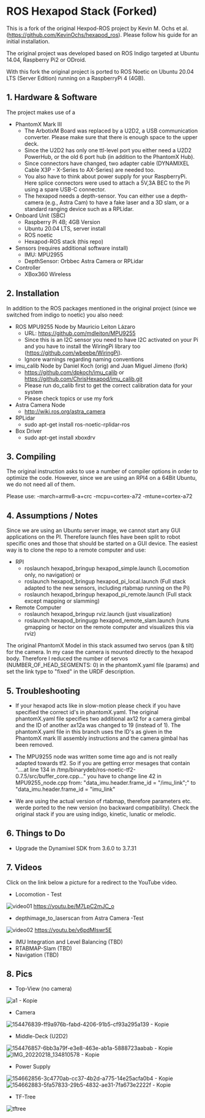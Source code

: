 # ROS Hexapod Stack (Forked)


This is a fork of the original Hexpod-ROS project by Kevin M. Ochs et al. (https://github.com/KevinOchs/hexapod_ros). Please follow his guide for an initial installation.

The original project was developed based on ROS Indigo targeted at Ubuntu 14.04, Raspberry Pi2 or ODroid.

With this fork the original project is ported to ROS Noetic on Ubuntu 20.04 LTS (Server Edition) running on a RaspberryPi 4 (4GB).  


## 1. Hardware & Software

The project makes use of a 

* PhantomX Mark III
  * The ArbotixM Board was replaced by a U2D2, a USB communication converter. Please make sure that there is enough space to the upper deck.  
  * Since the U2D2 has only one ttl-level port you either need a U2D2 PowerHub, or the old 6 port hub (in addition to the PhantomX Hub).
  * Since connectors have changed, two adapter cable (DYNAMIXEL Cable X3P -  X-Series to AX-Series) are needed too.
  * You also have to think about power supply for your RaspberryPi. Here splice connectors were used to attach a 5V,3A BEC to the Pi using a spare USB-C connector.
  * The hexapod needs a depth-sensor. You can either use a depth-camera (e.g., Astra Cam) to have a fake laser and a 3D slam, or a standard ranging device such as a RPLidar.
* Onboard Unit (SBC)
  * Raspberry Pi 4B; 4GB Version
  * Ubuntu 20.04 LTS, server install
  * ROS noetic
  * Hexapod-ROS stack (this repo)  
* Sensors (requires additional software install)
  * IMU: MPU2955
  * DepthSensor: Orbbec Astra Camera or RPLidar
* Controller
  * XBox360 Wireless

## 2. Installation

In addition to the ROS packages mentioned in the original project (since we switched from  indigo to noetic) you also need:

* ROS MPU9255 Node by Mauricio Leiton Lázaro
  *  URL: https://github.com/mdleiton/MPU9255
  *  Since this is an I2C sensor you need to have I2C activated on your Pi and you have to install the WiringPi library too (https://github.com/wbeebe/WiringPi).
  *  Ignore warnings regarding naming conventions
* imu_calib Node by Daniel Koch (orig) and Juan Miguel Jimeno (fork)
  * https://github.com/dpkoch/imu_calib or https://github.com/ChrisHexapod/imu_calib.git
  * Please run do_calib first to get the correct calibration data for your system
  * Please check topics or use my fork
* Astra Camera Node
  * http://wiki.ros.org/astra_camera  
* RPLidar
  * sudo apt-get install ros-noetic-rplidar-ros
* Box Driver
  * sudo apt-get install xboxdrv  
  

## 3. Compiling

The original instruction asks to use a number of compiler options in order to optimize the code. However, since we are using an RPI4 on a 64Bit Ubuntu, we do not need all of them.

Please use: -march=armv8-a+crc -mcpu=cortex-a72 -mtune=cortex-a72

## 4. Assumptions / Notes

Since we are using an Ubuntu server image, we cannot start any GUI applications on the PI. Therefore launch files have been split to robot specific ones and those that should be started on a GUI device. The easiest way is to clone the repo to a remote computer and use:

* RPI
  * roslaunch hexapod_bringup hexapod_simple.launch (Locomotion only, no navigation) or
  * roslaunch hexapod_bringup hexapod_pi_local.launch (Full stack adapted to the new sensors, including rtabmap running on the Pi)
  * roslaunch hexapod_bringup hexapod_pi_remote.launch (Full stack except mapping or slamming)
* Remote Computer
  * roslaunch hexapod_bringup rviz.launch (just visualization)
  * roslaunch hexapod_bringugp hexapod_remote_slam.launch (runs gmapping or hector on the remote computer and visualizes this via rviz)

The original PhantomX Model in this stack assumed two servos (pan & tilt) for the camera. In my case the camera is mounted directly to the hexapod body. Therefore I reduced the number of servos (NUMBER_OF_HEAD_SEGMENTS: 0) in the phantomX.yaml file (params) and set the link type to "fixed" in the URDF description.

## 5. Troubleshooting

* If your hexapod acts like in slow-motion please check if you have specified the correct id's in phantomX.yaml. The original phantomX.yaml file specifies two additional ax12 for a camera gimbal and the ID of another ax12a was changed to 19 (instead of 1). The phantomX.yaml file in this branch uses the ID's as given in the PhantomX mark III assembly instructions and the camera gimbal has been removed.

* The MPU9255 node was written some time ago and is not really adapted towards tf2. So if you are getting error mesages that contain "....at line 134 in /tmp/binarydeb/ros-noetic-tf2-0.7.5/src/buffer_core.cpp..." you have to change line 42 in MPU9255_node.cpp from: "data_imu.header.frame_id = "/imu_link";" to "data_imu.header.frame_id = "imu_link"
* We are using the actual version of rtabmap, therefore parameters etc. werde ported to the new version (no backward compatibility). Check the original stack if you are using indigo, kinetic, lunatic or melodic.

## 6. Things to Do

* Upgrade the Dynamixel SDK from 3.6.0 to 3.7.31

## 7. Videos
Click on the link below a picture for a redirect to the YouTube video.

* Locomotion - Test

![video01](https://user-images.githubusercontent.com/97293339/155123447-d0506832-d7cc-46bb-bfd8-43f812c35e7e.jpg)
https://youtu.be/M7LpC2mJC_o

* depthimage_to_laserscan from Astra Camera -Test

![video02](https://user-images.githubusercontent.com/97293339/155158277-90744553-d100-436f-af2b-b64d3d6ae9a5.jpg)
https://youtu.be/v6pdMIswr5E


* IMU Integration and Level Balancing (TBD)
* RTABMAP-Slam (TBD)
* Navigation (TBD)

## 8. Pics

* Top-View (no camera)

![a1 - Kopie](https://user-images.githubusercontent.com/97293339/154690102-4c49853c-e404-4e41-9bb2-eacbc95a3559.jpg)


* Camera

![154476839-ff9a976b-fabd-4206-91b5-cf93a295a139 - Kopie](https://user-images.githubusercontent.com/97293339/154690185-93f388c7-76ba-44e8-8dd6-01b0a18b9015.jpg)


* Middle-Deck (U2D2)

![154476857-6bb3a79f-e3e8-463e-ab1a-5888723aabab - Kopie](https://user-images.githubusercontent.com/97293339/154690350-f2510ad0-1446-448a-8948-6cea39240eda.jpg)
![IMG_20220218_134810578 - Kopie](https://user-images.githubusercontent.com/97293339/154690736-00ebecab-0eea-47f0-b907-5e420f993e86.jpg)

* Power Supply

![154662856-3c4770ab-cc37-4b2d-a775-14e25acfa0b4 - Kopie](https://user-images.githubusercontent.com/97293339/154690453-935d2d14-cb7a-4c63-b428-7d3b384588e6.jpg)
![154662883-5fa57833-29b5-4832-ae31-7fa673e2222f - Kopie](https://user-images.githubusercontent.com/97293339/154690465-2958cb8c-038a-40c1-be28-ffa638cba834.jpg)

* TF-Tree

![tftree](https://user-images.githubusercontent.com/97293339/155685172-44d71171-d2c0-426e-b69d-9ab23d82750f.jpg)

